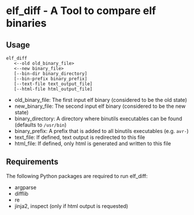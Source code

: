 # elf_diff - A Tool to compare elf binaries

## Usage

```
elf_diff 
   <--old old_binary_file> 
   <--new binary_file>
   [--bin-dir binary_directory]
   [--bin-prefix binary_prefix]
   [--text-file text_output_file]
   [--html-file html_output_file]
```

* old_binary_file: The first input elf binary (considered to be the old state)
* new_binary_file: The second input elf binary (considered to be the new state)
* binary_directory: A directory where binutils executables can be found (defaults to `/usr/bin`)
* binary_prefix: A prefix that is added to all binutils executables (e.g. `avr-`) 
* text_file: If defined, text output is redirected to this file
* html_file: If defined, only html is generated and written to this file

## Requirements

The following Python packages are required to run elf_diff:

* argparse
* difflib
* re
* jinja2, inspect (only if html output is requested)
